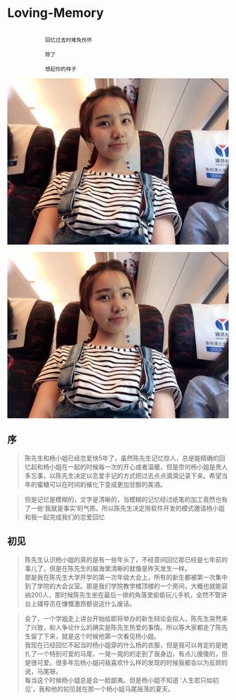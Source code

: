 # Loving-Memory

   
```

            回忆过去时难免伤怀

            除了
            
            想起你的样子

```
<img src='./img/MrsYang.png'>

![Image text](./img/MrsYang.png)


## 序
  

>陈先生和杨小姐已经恋爱快5年了，虽然陈先生记忆惊人，总是能精确的回忆起和杨小姐在一起的时候每一次的开心或者温暖，但是奈何杨小姐是贵人多忘事，以陈先生决定以恋爱手记的方式把过去点点滴滴记录下来。希望当年的蜜糖可以在时间的催化下变成更加甘醇的美酒。

>但是记忆是模糊的，文字是清晰的，当模糊的记忆经过纸笔的加工竟然也有了一些‘我就是事实’的气质。所以陈先生决定用软件开发的模式邀请杨小姐和我一起完成我们的恋爱回忆

## 初见
>陈先生认识杨小姐的真的是有一些年头了，不经意间回忆那已经是七年前的事儿了，但是在陈先生的脑海里清晰的就像是昨天发生一样。   
那是我在陈先生大学开学的第一次年级大会上，所有的新生都被第一次集中到了学院的大会议室。那是我们学院教学楼顶楼的一个房间，大概也就能容纳200人，那时候陈先生坐在最后一排的角落里偷偷玩儿手机，全然不管讲台上辅导员在慷慨激昂额说这什么废话。

>会了，一个学姐走上讲台开始给即将举办的新生辩论会招人，陈先生突然来了兴致，和人争论什么的确实是陈先生热爱的事情。所以等大家都走了陈先生留了下来，就是这个时候他第一次看见杨小姐。   
我现在已经回忆不起当时杨小姐穿的什么杨的衣服，但是我可以肯定的是她扎了一个特别可爱的马尾，一晃一晃的的走到了我身边，有点儿傻傻的，但是很可爱。很多年后杨小姐问我喜欢什么样的发现的时候我都会以为反顾的说，马尾呀。   
每当这个时候杨小姐总是会一脸鄙夷。但是杨小姐不知道
‘人生若只如初见’，我和他的初见就在那一个杨小姐马尾摇荡的夏天。







